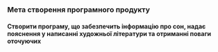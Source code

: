 ### Мета створення програмного продукту

#### Створити програму, що забезпечить інформацію про сон, надає пояснення у написанні художньої літератури та отриманні поваги оточуючих
